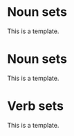 Noun sets
=========

This is a template.

Noun sets
=========

This is a template.

Verb sets
=========

This is a template.
